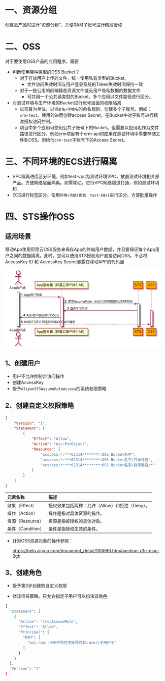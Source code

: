 # 一、资源分组

创建云产品时进行“资源分组“，方便RAM子账号进行精准授权

# 二、OSS

对于要使用OSS产品的应用程序。需要

- 判断使用哪种类型的OSS Bucket？
  - 对于存放用户上传的文件，统一使用私有类型的Bucket。
    - 文件访问失效时间与用户登录系统的Token失效时间保持一致
  - 对于一些公用的前端静态资源文件或无用户隐私数据的数据文件
    - 可共用一个公共读类型的Bucket，多个应用以文件路径进行区分。
- 对测试环境与生产环境的Bucket进行账号层面的权限隔离
  - 以项目为单位，以`项目名+环境名`的命名规则，创建多个子账号。例如：`crm-test`。使用的进而创建access Secret。在Bucket中对子账号进行精准授权访问控制。
  - 项目中多个应用可使用公共子账号下的Bucket。但需要以应用名作为文件路径进行区分。例如crm项目有个crm-api的应用在测试环境中需要存储文件到OSS。则给他`crm-test`子账号下的Access Secret。

# 三、不同环境的ECS进行隔离

- VPC隔离进而区分环境，例如test-vpc为测试环境VPC，放置测试环境相关原产品。方便网络层面隔离。如需联动，进行VPC网络隧道打通，例如测试环境和
- ECS进行标签区分。使用`环境+功能(例如：test-k8s)`进行区分。方便批量操作



# 四、STS操作OSS

## 适用场景

移动App使用阿里云OSS服务来保存App的终端用户数据，并且要保证每个App用户之间的数据隔离。此时，您可以使用STS授权用户直接访问OSS。不必将AccessKey ID 和 AccessKey Secret暴露在移动APP的代码里

![](../assets/aliyun-oss-sts-1.jpg)

## 1、创建用户

- 用户不允许控制台访问操作
- 创建AccessKey
- 授予`AliyunSTSAssumeRoleAccess`的系统权限策略

## 2、创建自定义权限策略

```json
{
    "Version": "1",
    "Statement": [
        {
            "Effect": "Allow",
            "Action": "oss:PutObject",
            "Resource": [
                "acs:oss:*:***62314********:OSS Bucket名字",
                "acs:oss:*:***62314********:OSS Bucket名字/目录路径",
                "acs:oss:*:***62314********:OSS Bucket名字/目录路径/*"
            ]
        }
    ]
}
```

| 元素名称          | 描述                                            |
| :---------------- | :---------------------------------------------- |
| 效果（Effect）    | 授权效果包括两种：允许（Allow）和拒绝（Deny）。 |
| 操作（Action）    | 操作是指对具体资源的操作。                      |
| 资源（Resource）  | 资源是指被授权的具体对象。                      |
| 条件（Condition） | 条件是指授权生效的条件。                        |

- 针对OSS资源对象的操作参照：

  https://help.aliyun.com/document_detail/100680.htm#section-x3c-nsm-2gb

## 3、创建角色

- 授予第2步创建的自定义权限

- 修该信任策略。只允许指定子用户可以扮演该角色

```bash
{
  "Statement": [
    {
      "Action": "sts:AssumeRole",
      "Effect": "Allow",
      "Principal": {
        "RAM": [
          "acs:ram::子用户所在主账号的ID:user/子用户名"
        ]
      }
    }
  ],
  "Version": "1"
}
```

